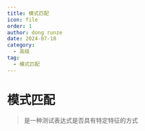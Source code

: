 ```yaml
---
title: 模式匹配
icon: file
order: 1
author: dong runze
date: 2024-07-18
category:	
  - 高级
tag: 
  - 模式匹配
---
```




# 模式匹配

> 是一种测试表达式是否具有特定特征的方式